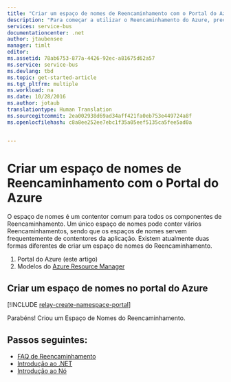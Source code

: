 ```yaml
---
title: "Criar um espaço de nomes de Reencaminhamento com o Portal do Azure | Microsoft Docs"
description: "Para começar a utilizar o Reencaminhamento do Azure, precisa de um espaço de nomes. Eis como criar um espaço de nomes com o Portal do Azure."
services: service-bus
documentationcenter: .net
author: jtaubensee
manager: timlt
editor: 
ms.assetid: 78ab6753-877a-4426-92ec-a81675d62a57
ms.service: service-bus
ms.devlang: tbd
ms.topic: get-started-article
ms.tgt_pltfrm: multiple
ms.workload: na
ms.date: 10/28/2016
ms.author: jotaub
translationtype: Human Translation
ms.sourcegitcommit: 2ea002938d69ad34aff421fa0eb753e449724a8f
ms.openlocfilehash: c8a8ee252ee7ebc1f35a05eef5135ca5fee5ad0a


---
```

# <a name="create-a-relay-namespace-using-the-azure-portal"></a>Criar um espaço de nomes de Reencaminhamento com o Portal do Azure
O espaço de nomes é um contentor comum para todos os componentes de Reencaminhamento. Um único espaço de nomes pode conter vários Reencaminhamentos, sendo que os espaços de nomes servem frequentemente de contentores da aplicação. Existem atualmente duas formas diferentes de criar um espaço de nomes do Reencaminhamento.

1. Portal do Azure (este artigo)
2. Modelos do [Azure Resource Manager](../azure-resource-manager/resource-group-overview.md)

## <a name="create-a-namespace-in-the-azure-portal"></a>Criar um espaço de nomes no portal do Azure
[!INCLUDE [relay-create-namespace-portal](../../includes/relay-create-namespace-portal.md)]

Parabéns! Criou um Espaço de Nomes do Reencaminhamento.

## <a name="next-steps"></a>Passos seguintes:
* [FAQ de Reencaminhamento](relay-faq.md)
* [Introdução ao .NET](relay-hybrid-connections-dotnet-get-started.md)
* [Introdução ao Nó](relay-hybrid-connections-node-get-started.md)




<!--HONumber=Nov16_HO2-->


